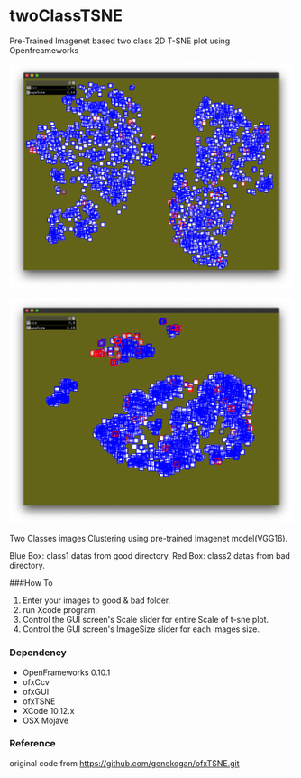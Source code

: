 # twoClassTSNE
Pre-Trained Imagenet based two class 2D T-SNE plot using Openfreameworks

![t-sne bad-clustered example]( https://github.com/bemoregt/twoClassTSNE/blob/master/ScrShot%2011.png "t-sne plot 1")

![t-sne good-clustered example]( https://github.com/bemoregt/twoClassTSNE/blob/master/ScrShot%2012.png "t-sne plot 2")

Two Classes images Clustering using pre-trained Imagenet model(VGG16).

Blue Box: class1 datas from good directory.
Red Box: class2 datas from bad directory.

###How To
1. Enter your images to good & bad folder.
2. run Xcode program.
3. Control the GUI screen's Scale slider for entire Scale of t-sne plot.
3. Control the GUI screen's ImageSize slider for each images size.

### Dependency
- OpenFrameworks 0.10.1
- ofxCcv
- ofxGUI
- ofxTSNE
- XCode 10.12.x
- OSX Mojave

### Reference
original code from https://github.com/genekogan/ofxTSNE.git
